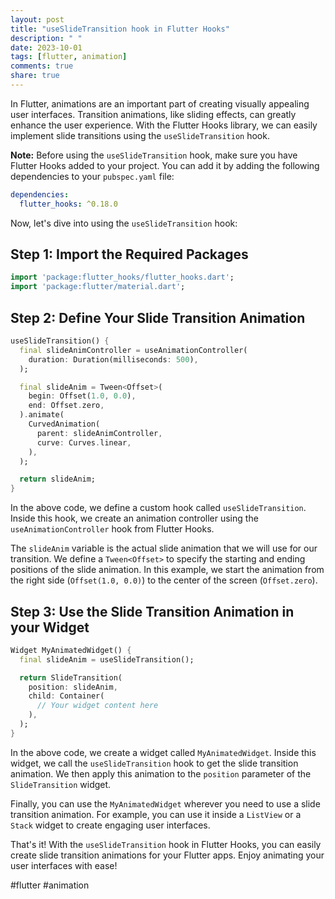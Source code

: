 ```yaml
---
layout: post
title: "useSlideTransition hook in Flutter Hooks"
description: " "
date: 2023-10-01
tags: [flutter, animation]
comments: true
share: true
---
```


In Flutter, animations are an important part of creating visually appealing user interfaces. Transition animations, like sliding effects, can greatly enhance the user experience. With the Flutter Hooks library, we can easily implement slide transitions using the `useSlideTransition` hook.

**Note:** Before using the `useSlideTransition` hook, make sure you have Flutter Hooks added to your project. You can add it by adding the following dependencies to your `pubspec.yaml` file:

```yaml
dependencies:
  flutter_hooks: ^0.18.0
```

Now, let's dive into using the `useSlideTransition` hook:

## Step 1: Import the Required Packages

```dart
import 'package:flutter_hooks/flutter_hooks.dart';
import 'package:flutter/material.dart';
```

## Step 2: Define Your Slide Transition Animation

```dart
useSlideTransition() {
  final slideAnimController = useAnimationController(
    duration: Duration(milliseconds: 500),
  );

  final slideAnim = Tween<Offset>(
    begin: Offset(1.0, 0.0),
    end: Offset.zero,
  ).animate(
    CurvedAnimation(
      parent: slideAnimController,
      curve: Curves.linear,
    ),
  );

  return slideAnim;
}
```

In the above code, we define a custom hook called `useSlideTransition`. Inside this hook, we create an animation controller using the `useAnimationController` hook from Flutter Hooks.

The `slideAnim` variable is the actual slide animation that we will use for our transition. We define a `Tween<Offset>` to specify the starting and ending positions of the slide animation. In this example, we start the animation from the right side (`Offset(1.0, 0.0)`) to the center of the screen (`Offset.zero`).

## Step 3: Use the Slide Transition Animation in your Widget

```dart
Widget MyAnimatedWidget() {
  final slideAnim = useSlideTransition();

  return SlideTransition(
    position: slideAnim,
    child: Container(
      // Your widget content here
    ),
  );
}
```

In the above code, we create a widget called `MyAnimatedWidget`. Inside this widget, we call the `useSlideTransition` hook to get the slide transition animation. We then apply this animation to the `position` parameter of the `SlideTransition` widget.

Finally, you can use the `MyAnimatedWidget` wherever you need to use a slide transition animation. For example, you can use it inside a `ListView` or a `Stack` widget to create engaging user interfaces.

That's it! With the `useSlideTransition` hook in Flutter Hooks, you can easily create slide transition animations for your Flutter apps. Enjoy animating your user interfaces with ease!

#flutter #animation
